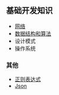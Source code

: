 ## 基础开发知识

- [网络](net/README.md)
- [数据结构和算法](./data_struct_and_algorithm/readme.md)
- 设计模式
- 操作系统


### 其他

- [正则表达式](regex_java/readme.md)
- [Json](./json_/readme.md)  